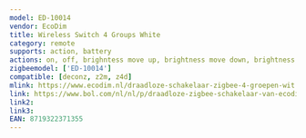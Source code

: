 ```yaml
---
model: ED-10014
vendor: EcoDim
title: Wireless Switch 4 Groups White
category: remote
supports: action, battery
actions: on, off, brighntess move up, brightness move down, brightness stop
zigbeemodel: ['ED-10014']
compatible: [deconz, z2m, z4d]
mlink: https://www.ecodim.nl/draadloze-schakelaar-zigbee-4-groepen-wit.html
link: https://www.bol.com/nl/nl/p/draadloze-zigbee-schakelaar-van-ecodim-geschikt-voor-philips-hue-amazon-alexa-4-groepen-wit/9300000070362875/
link2: 
link3: 
EAN: 8719322371355
---
```


